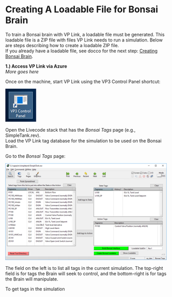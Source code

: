 # Creating A Loadable File for Bonsai Brain 
To train a Bonsai brain with VP Link, a loadable file must be generated. This loadable file is a ZIP file with files VP Link needs to run a simulation. Below are steps describing how to create a loadable ZIP file.<br>
If you already have a loadable file, see docco for the next step: [Creating Bonsai Brain](./Create_Bonsai_Brain.md).<br>

**1.) Access VP Link via Azure**<br>
_More goes here_

Once on the machine, start VP Link using the VP3 Control Panel shortcut:<br>

![VP3 Shortcut](/images/Capetest_VP3ControlPanelShortcut.png)<br>

Open the Livecode stack that has the *Bonsai Tags* page (e.g., SimpleTank.rev).<br>
Load the VP Link tag database for the simulation to be used on the Bonsai Brain.<br>

Go to the *Bonsai Tags* page:<br>

![Bonsai Tags page](/images/Capetest_BonsaiTags_SimpleTank.png)<br>

The field on the left is to list all tags in the current simulation. The top-right field is for tags the Brain will seek to control, and the bottom-right is for tags the Brain will manipulate.

To get tags in the simulation 



